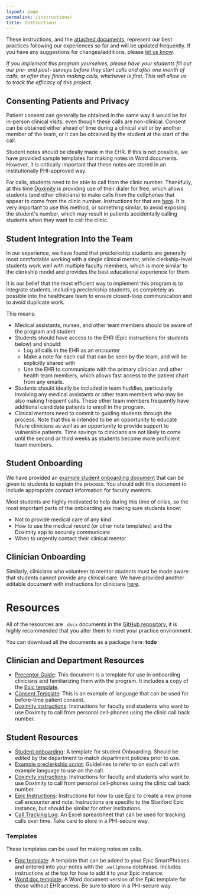 ```yaml
---
layout: page
permalink: /instructions/
title: Instructions
---
```


These instructions, and the [attached documents](#resources), represent our best practices following our experiences so far and will be updated frequently. If you have any suggestions for changes/additions, please [let us know](/about/#contact).

*If you implement this program yourselves, please have your students fill out our pre- and post- surveys before they start calls and after one month of calls, or after they finish making calls, whichever is first. This will allow us to track the efficacy of this project.*

## Consenting Patients and Privacy

Patient consent can generally be obtained in the same way it would be for in-person clinical visits, even though these calls are non-clinical. Consent can be obtained either ahead of time during a clinical visit or by another member of the team, or it can be obtained by the student at the start of the call.

Student notes should be ideally made in the EHR. If this is not possible, we have provided sample templates for making notes in Word documents. However, it is critically important that these notes are stored in an institutionally PHI-approved way.

For calls, students need to be able to call from the clinic number. Thankfully, at this time [Doximity](https://www.doximity.com/) is providing use of their dialer for free, which allows students (and other clinicians) to make calls from the cellphones that appear to come from the clinic number. Instructions for that are [here](https://github.com/MikeDacre/studentcorps/blob/master/Resources/Tech_Instructions/Doximity_Instructions.docx). It is very important to use this method, or something similar, to avoid exposing the student's number, which may result in patients accidentally calling students when they want to call the clinic.

## Student Integration Into the Team

In our experience, we have found that preclerkship students are generally most comfortable working with a single clinical mentor, while clerkship-level students work well with multiple faculty members, which is more similar to the clerkship model and provides the best educational experience for them.

It is our belief that the most efficient way to implement this program is to integrate students, including preclerkship students, as completely as possible into the healthcare team to ensure closed-loop communication and to avoid duplicate work.

This means:

- Medical assistants, nurses, and other team members should be aware of the program and student
- Students should have access to the EHR (Epic instructions for students below) and should:
	- Log all calls in the EHR as an encounter
	- Make a note for each call that can be seen by the team, and will be explicitly shared with
	- Use the EHR to communicate with the primary clinician and other health team members, which allows fast access to the patient chart from any emails.
- Students should ideally be included in team huddles, particularly involving any medical assistants or other team members who may be also making frequent calls. These other team members frequently have additional candidate patients to enroll in the program.
- Clinical mentors need to commit to guiding students through the process. Note that this is intended to be an opportunity to educate future clinicians as well as an opportunity to provide support to vulnerable patients. Time savings to clinicians are not likely to come until the second or third weeks as students become more proficient team members.

## Student Onboarding

We have provided an [example student onboarding document](https://github.com/MikeDacre/studentcorps/blob/master/Resources/Student_Materials/Student_CORPS_On-Boarding.docx) that can be given to students to explain the process. You should edit this document to include appropriate contact information for faculty mentors.

Most students are highly motivated to help during this time of crisis, so the most important parts of the onboarding are making sure students know:

- Not to provide medical care of any kind
- How to use the medical record (or other note templates) and the Doximity app to securely communicate
- When to urgently contact their clinical mentor

## Clinician Onboarding

Similarly, clinicians who volunteer to mentor students must be made aware that students cannot provide any clinical care. We have provided another editable document with instructions for clinicians [here](https://github.com/MikeDacre/studentcorps/blob/master/Resources/Clinician_Materials/Physician_Preceptor_Guide_Student_CORPS.docx).

# Resources

All of the resources are `.docx` documents in the [GitHub repository](https://www.github.com/MikeDacre/studentcorps), it is highly recommended that you alter them to meet your practice environment.

You can download all the documents as a package here: **todo**

## Clinician and Department Resources

- [Preceptor Guide](https://github.com/MikeDacre/studentcorps/blob/master/Resources/Clinician_Materials/Physician_Preceptor_Guide_Student_CORPS.docx): This document is a template for use in onboarding clinicians and familiarizing them with the program. It includes a copy of the [Epic template](https://github.com/MikeDacre/studentcorps/blob/master/Resources/Templates/Epic_Note_Template.docx).
- [Consent Template](https://github.com/MikeDacre/studentcorps/blob/master/Resources/Clinician_Materials/Physician_Extender_Clincian_Consent.docx): This is an example of language that can be used for before-time patient consent.
- [Doximity instructions](https://github.com/MikeDacre/studentcorps/blob/master/Resources/Tech_Instructions/Doximity_Instructions.docx): Instructions for faculty and students who want to use Doximity to call from personal cell-phones using the clinic call back number.

## Student Resources

- [Student onboarding](https://github.com/MikeDacre/studentcorps/blob/master/Resources/Student_Materials/Student_CORPS_On-Boarding.docx): A template for student Onboarding. Should be edited by the department to match department policies prior to use.
- [Example preclerkship script](https://github.com/MikeDacre/studentcorps/blob/master/Resources/Student_Materials/Preclin_Guidelines_and_Script.docx): Guidelines to refer to on each call with example language to use on the call.
- [Doximity instructions](https://github.com/MikeDacre/studentcorps/blob/master/Resources/Tech_Instructions/Doximity_Instructions.docx): Instructions for faculty and students who want to use Doximity to call from personal cell-phones using the clinic call back number.
- [Epic Instructions](https://github.com/MikeDacre/studentcorps/blob/master/Resources/Tech_Instructions/Epic_for_Calls.docx): Instructions for how to use Epic to create a new phone call encounter and note. Instructions are specific to the Stanford Epic instance, but should be similar for other institutions.
- [Call Tracking Log](https://github.com/MikeDacre/studentcorps/blob/master/Resources/Templates/Call_Tracking_Log.xlsx): An Excel spreadsheet that can be used for tracking calls over time. Take care to store in a PHI-secure way.

### Templates

These templates can be used for making notes on calls.

- [Epic template](https://github.com/MikeDacre/studentcorps/blob/master/Resources/Templates/Epic_Note_Template.docx): A template that can be added to your Epic SmartPhrases and entered into your notes with the `.wellphone` dotphrase. Includes instructions at the top for how to add it to your Epic instance.
- [Word doc template](https://github.com/MikeDacre/studentcorps/blob/master/Resources/Templates/Call_Log_Note_Template.docx): A Word document version of the Epic template for those without EHR access. Be sure to store in a PHI-secure way.

